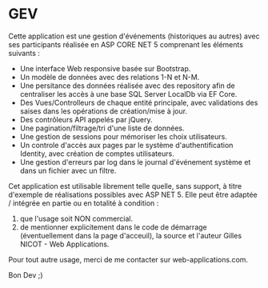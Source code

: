# GEV
Cette application est une gestion d'événements (historiques au autres) avec ses participants réalisée en ASP CORE NET 5 comprenant les éléments suivants :

* Une interface Web responsive basée sur Bootstrap.
* Un modèle de données avec des relations 1-N et N-M.
* Une persitance des données réalisée avec des repository afin de centraliser les accès à une base SQL Server LocalDb via EF Core.
* Des Vues/Controlleurs de chaque entité principale, avec validations des saises dans les opérations de création/mise à jour.
* Des contrôleurs API appelés par jQuery.
* Une pagination/filtrage/tri d'une liste de données.
* Une gestion de sessions pour mémoriser les choix utilisateurs.
* Un controle d'accès aux pages par le système d'authentification Identity, avec création de comptes utilisateurs.
* Une gestion d'erreurs par log dans le journal d'événement système et dans un fichier avec un filtre.

Cet application est utilisable librement telle quelle, sans support, à titre d'exemple de réalisations possibles avec ASP NET 5. Elle peut être adaptée / intégrée en partie ou en totalité à condition : 

1. que l'usage soit NON commercial.
2. de mentionner explicitement dans le code de démarrage (éventuellement dans la page d'acceuil), la source et l'auteur Gilles NICOT - Web Applications.

Pour tout autre usage, merci de me contacter sur web-applications.com.

Bon Dev ;)
